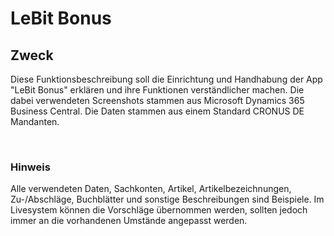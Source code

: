 # LeBit Bonus

## Zweck

Diese Funktionsbeschreibung soll die Einrichtung und Handhabung der App
\"LeBit Bonus\" erklären und ihre Funktionen verständlicher machen. Die
dabei verwendeten Screenshots stammen aus Microsoft Dynamics 365
Business Central. Die Daten stammen aus einem Standard CRONUS DE
Mandanten.

<br>

### Hinweis

Alle verwendeten Daten, Sachkonten, Artikel, Artikelbezeichnungen,
Zu-/Abschläge, Buchblätter und sonstige Beschreibungen sind Beispiele.
Im Livesystem können die Vorschläge übernommen werden, sollten jedoch
immer an die vorhandenen Umstände angepasst werden.
